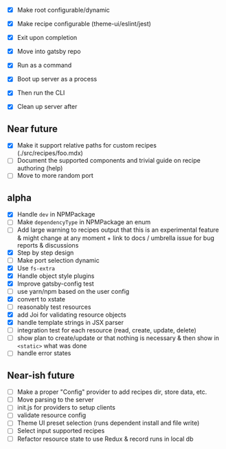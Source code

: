 - [x] Make root configurable/dynamic
- [x] Make recipe configurable (theme-ui/eslint/jest)
- [x] Exit upon completion

- [x] Move into gatsby repo
- [x] Run as a command
- [x] Boot up server as a process
- [x] Then run the CLI
- [x] Clean up server after

## Near future

- [x] Make it support relative paths for custom recipes (./src/recipes/foo.mdx)
- [ ] Document the supported components and trivial guide on recipe authoring (help)
- [ ] Move to more random port

## alpha

- [x] Handle `dev` in NPMPackage
- [ ] Make `dependencyType` in NPMPackage an enum
- [ ] Add large warning to recipes output that this is an experimental feature & might change at any moment + link to docs / umbrella issue for bug reports & discussions
- [x] Step by step design
- [ ] Make port selection dynamic
- [x] Use `fs-extra`
- [x] Handle object style plugins
- [x] Improve gatsby-config test
- [ ] use yarn/npm based on the user config
- [x] convert to xstate
- [ ] reasonably test resources
- [x] add Joi for validating resource objects
- [x] handle template strings in JSX parser
- [ ] integration test for each resource (read, create, update, delete)
- [ ] show plan to create/update or that nothing is necessary & then show in `<static>` what was done
- [ ] handle error states

## Near-ish future

- [ ] Make a proper "Config" provider to add recipes dir, store data, etc.
- [ ] Move parsing to the server
- [ ] init.js for providers to setup clients
- [ ] validate resource config
- [ ] Theme UI preset selection (runs dependent install and file write)
- [ ] Select input supported recipes
- [ ] Refactor resource state to use Redux & record runs in local db
